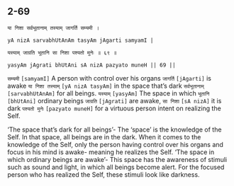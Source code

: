 ## 2-69


```shloka-sa
या निशा सर्वभूतानाम् तस्याम् जागर्ति सम्यमी ।
```
```shloka-sa-hk
yA nizA sarvabhUtAnAm tasyAm jAgarti samyamI |
```
```shloka-sa
यस्याम् जाग्रति भूतानि सा निशा पश्यतो मुनेः ॥ ६९ ॥
```
```shloka-sa-hk
yasyAm jAgrati bhUtAni sA nizA pazyato muneH || 69 ||
```

`सम्यमी` `[samyamI]` A person with control over his organs `जागर्ति` `[jAgarti]` is awake `या निशा तस्याम्` `[yA nizA tasyAm]` in the space that’s dark `सर्वभूतानाम्` `[sarvabhUtAnAm]` for all beings. `यस्याम्` `[yasyAm]` The space in which `भूतानि` `[bhUtAni]` ordinary beings `जाग्रति` `[jAgrati]` are awake, `सा निशा` `[sA nizA]` it is dark `पश्यतो मुनेः` `[pazyato muneH]` for a virtuous person intent on realizing the Self.

‘The space that’s dark for all beings’- The ‘space’ is the knowledge of the Self. In that space, all beings are in the dark. When it comes to the knowledge of the Self, only the person having control over his organs and focus in his mind is awake- meaning he realizes the Self.
‘The space in which ordinary beings are awake’- This space has the awareness of stimuli such as sound and light, in which all beings become alert. For the focused person who has realized the Self, these stimuli look like darkness.

